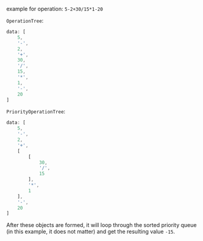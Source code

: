 example for operation: `5-2+30/15*1-20`

`OperationTree`:
```js
data: [
	5,
	'-',
	2,
	'+',
	30,
	'/',
	15,
	'*',
	1,
	'-',
	20
]
```

`PriorityOperationTree`:
```js
data: [
	5,
	'-',
	2,
	'+',
	[
		[
			30,
			'/',
			15
		],
		'*',
		1
	],
	'-',
	20
]
```

After these objects are formed, it will loop through the sorted priority queue (in this example, it does not matter) and get the resulting value `-15`.